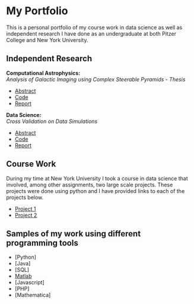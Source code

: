 # My Portfolio
This is a personal portfolio of my course work in data science as well as independent research I have done as an undergraduate at both Pitzer College and New York University.

## Independent Research 

**Computational Astrophysics:**  
*Analysis of Galactic Imaging using Complex Steerable Pyramids - Thesis*
- [Abstract](https://github.com/avery-simon/thesis)
- [Code]()
- [Report]()

**Data Science:**  
*Cross Validation on Data Simulations*

- [Abstract](/instructions.pdf)
- [Code](/script.py)
- [Report](/Report.pdf)

## Course Work
During my time at New York University I took a course in data science that involved, among other assignments, two large scale projects. These projects were done using python and I have provided links to each of the projects below.

- [Project 1](/project1.pdf)
- [Project 2](/project2.pdf)

## Samples of my work using different programming tools

- [Python]
- [Java]
- [SQL]
- [Matlab](/proj1.m)
- [Javascript]
- [PHP]
- [Mathematica]
